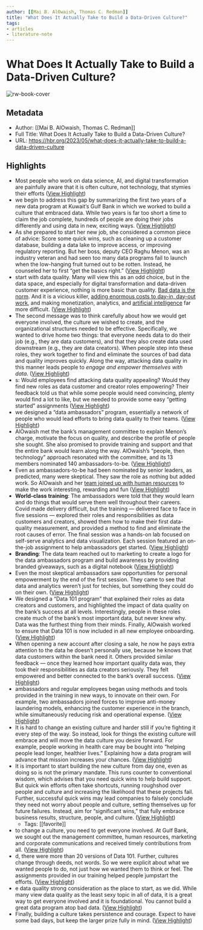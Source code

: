 ```yaml
---
author: [[Mai B. AlOwaish, Thomas C. Redman]]
title: "What Does It Actually Take to Build a Data-Driven Culture?"
tags: 
- articles
- literature-note
---
```

# What Does It Actually Take to Build a Data-Driven Culture?

![rw-book-cover](https://hbr.org/favicon.ico)

## Metadata
- Author: [[Mai B. AlOwaish, Thomas C. Redman]]
- Full Title: What Does It Actually Take to Build a Data-Driven Culture?
- URL: https://hbr.org/2023/05/what-does-it-actually-take-to-build-a-data-driven-culture

## Highlights
- Most people who work on data science, AI, and digital transformation are painfully aware that it is often culture, not technology, that stymies their efforts ([View Highlight](https://read.readwise.io/read/01h40r7njyrt31t799h9mn66hk))
- we begin to address this gap by summarizing the first two years of a new data program at Kuwait’s Gulf Bank in which we worked to build a culture that embraced data. While two years is far too short a time to claim the job complete, hundreds of people are doing their jobs differently and using data in new, exciting ways. ([View Highlight](https://read.readwise.io/read/01h40r8cefv8t8geq414ken1yw))
- As she prepared to start her new job, she considered a common piece of advice: Score some quick wins, such as cleaning up a customer database, building a data lake to improve access, or improving regulatory reporting. But her boss, deputy CEO Raghu Menon, was an industry veteran and had seen too many data programs fail to launch when the low-hanging fruit turned out to be rotten. Instead, he counseled her to first “get the basics right.” ([View Highlight](https://read.readwise.io/read/01h40r9faj0sxh62fw86cpg8v2))
- start with data quality. Many will view this as an odd choice, but in the data space, and especially for digital transformation and data-driven customer experience, nothing is more basic than quality. [Bad data is the norm](https://hbr.org/2017/09/only-3-of-companies-data-meets-basic-quality-standards). And it is a vicious killer, [adding enormous costs to day-in, day-out work](https://hbr.org/2022/11/bad-data-is-sapping-your-teams-productivity), and making monetization, analytics, and [artificial intelligence](https://hbr.org/2018/04/if-your-data-is-bad-your-machine-learning-tools-are-useless) far more difficult. ([View Highlight](https://read.readwise.io/read/01h40r9z49yccdk0t638n2yybx))
- The second message was to think carefully about how we would get everyone involved, the culture we wished to create, and the organizational structures needed to be effective. Specifically, we wanted to drive home two things: that everyone needs data to do their job (e.g., they are data customers), and that they also create data used downstream (e.g., they are data creators). When people step into these roles, they work together to find and eliminate the sources of bad data and quality improves quickly. Along the way, attacking data quality in this manner leads people to *engage and empower* *themselves with data*. ([View Highlight](https://read.readwise.io/read/01h40rakjydqeprhrgmx7fv5zq))
- s: Would employees find attacking data quality appealing? Would they find new roles as data customer and creator roles empowering? Their feedback told us that while some people would need convincing, plenty would find a lot to like, but we needed to provide some easy “getting started” assignments ([View Highlight](https://read.readwise.io/read/01h40rsh0z85bdah3s15arfawy))
- we designed a “data ambassadors” program, essentially a network of people who would lead efforts to bring data quality to their teams. ([View Highlight](https://read.readwise.io/read/01h40rsvsy2ehftxsqc3typcqk))
- AlOwaish met the bank’s management committee to explain Menon’s charge, motivate the focus on quality, and describe the profile of people she sought. She also promised to provide training and support and that the entire bank would learn along the way. AlOwaish’s “people, then technology” approach resonated with the committee, and its 13 members nominated 140 ambassadors-to-be. ([View Highlight](https://read.readwise.io/read/01h40rtdeq9x7zdx27j5keg57p))
- Even as ambassadors-to-be had been nominated by senior leaders, as predicted, many were skeptical. They saw the role as nothing but added work. So AlOwaish and her [team joined up with human resources](https://www.myhrfuture.com/blog/why-are-people-the-key-ingredients-to-data-driven-transformation) to make the work interesting, rewarding and fun ([View Highlight](https://read.readwise.io/read/01h40rtvkdg14jf9x3wvazcnpb))
- **World-class training**: The ambassadors were told that they would learn and do things that would serve them well throughout their careers. Covid made delivery difficult, but the training — delivered face to face in five sessions — explored their roles and responsibilities as data customers and creators, showed them how to make their first data-quality measurement, and provided a method to find and eliminate the root causes of error. The final session was a hands-on lab focused on self-serve analytics and data visualization. Each session featured an on-the-job assignment to help ambassadors get started. ([View Highlight](https://read.readwise.io/read/01h40rvfj3r3p6418k5fxdzs77))
- **Branding**: The data team reached out to marketing to create a logo for the data ambassadors program and build awareness by providing branded giveaways, such as a digital notebook ([View Highlight](https://read.readwise.io/read/01h40rvxasms0emnc8j3zeej9n))
- Even the most skeptical ambassadors saw opportunities for personal empowerment by the end of the first session. They came to see that data and analytics weren’t just for techies, but something they could do on their own. ([View Highlight](https://read.readwise.io/read/01h40rw5derj2y4ympa1h4zd2e))
- We designed a “Data 101 program” that explained their roles as data creators and customers, and highlighted the impact of data quality on the bank’s success at all levels. Interestingly, people in these roles create much of the bank’s most important data, but never knew why. Data was the furthest thing from their minds. Finally, AlOwaish worked to ensure that Data 101 is now included in all new employee onboarding. ([View Highlight](https://read.readwise.io/read/01h40rwqscfez6md7z48nvybhs))
- When opening a new account after closing a sale, he now he pays extra attention to the data he doesn’t personally use, because he knows that data customers within the bank need it. Others provided similar feedback — once they learned how important quality data was, they took their responsibilities as data creators seriously. They felt empowered and better connected to the bank’s overall success. ([View Highlight](https://read.readwise.io/read/01h40rxf4g8g8a8h87y8y9gse4))
- ambassadors and regular employees began using methods and tools provided in the training in new ways, to innovate on their own. For example, two ambassadors joined forces to improve anti-money laundering models, enhancing the customer experience in the branch, while simultaneously reducing risk and operational expense. ([View Highlight](https://read.readwise.io/read/01h40ryed7bpr92ch1xd5w8cd2))
- It is hard to change an existing culture and harder still if you’re fighting it every step of the way. So instead, look for things the existing culture will embrace and will move the data culture you desire forward. For example, people working in health care may be bought into “helping people lead longer, healthier lives.” Explaining how a data program will advance that mission increases your chances. ([View Highlight](https://read.readwise.io/read/01h40w8nchyxdcmh7a9a6qz77s))
- It is important to start building the new culture from day one, even as doing so is not the primary mandate. This runs counter to conventional wisdom, which advises that you need quick wins to help build support. But quick win efforts often take shortcuts, running roughshod over people and culture and increasing the likelihood that these projects fail. Further, successful quick wins may lead companies to falsely conclude they need not worry about people and culture, setting themselves up for future failures. Instead, aim for “significant wins,” that fully embrace business results, structure, people, and culture. ([View Highlight](https://read.readwise.io/read/01h40wawpzh82dgqq5d09q6e9n))
    - Tags: [[favorite]] 
- to change a culture, you need to get everyone involved. At Gulf Bank, we sought out the management committee, human resources, marketing and corporate communications and received timely contributions from all. ([View Highlight](https://read.readwise.io/read/01h40wb9b6zzc12v9fzjnahjnj))
- d, there were more than 20 versions of Data 101. Further, cultures change through deeds, not words. So we were explicit about what we wanted people to do, not just how we wanted them to think or feel. The assignments provided in our training helped people jumpstart the efforts. ([View Highlight](https://read.readwise.io/read/01h40wbkrj0y23enq5qefe9fck))
- e data quality strong consideration as the place to start, as we did. While many view data quality as the least sexy topic in all of data, it is a great way to get everyone involved and it is foundational. You cannot build a great data program atop bad data. ([View Highlight](https://read.readwise.io/read/01h40wbskn1vc4dyhgrpe5wbjp))
- Finally, building a culture takes persistence and courage. Expect to have some bad days, but keep the larger prize fully in mind. ([View Highlight](https://read.readwise.io/read/01h40wc4dzezmp5g7cdvds407v))

